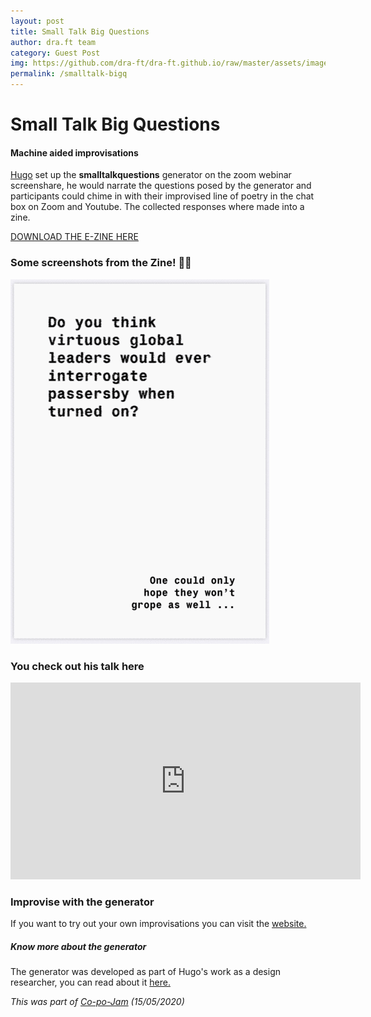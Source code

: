 ```yaml
---
layout: post
title: Small Talk Big Questions
author: dra.ft team
category: Guest Post
img: https://github.com/dra-ft/dra-ft.github.io/raw/master/assets/images/stbq-small-slow2.gif
permalink: /smalltalk-bigq
---
```


# Small Talk Big Questions
#### Machine aided improvisations

[Hugo](http://hugopilate.com) set up the **smalltalkquestions** generator on the zoom webinar screenshare, he would narrate the questions posed by the generator and participants could chime in with their improvised line of poetry in the chat box on Zoom and Youtube. The collected responses where made into a zine.  

[DOWNLOAD THE E-ZINE HERE](/assets/SmallTalkBigQuestions_CoPojam2020.pdf)

### Some screenshots from the Zine! 📖📝
![gif of zine images](/assets/images/stbq-small-slow2.gif)

### You check out his talk here  
<iframe width="560" height="315" src="https://www.youtube.com/embed/uheWC-9Ren4?start=1132&end=1859" frameborder="0" allow="accelerometer; autoplay; encrypted-media; gyroscope; picture-in-picture" allowfullscreen></iframe>

### Improvise with the generator
If you want to try out your own improvisations you can visit the [website.](http://smalltalkbigquestions.today/)

##### Know more about the generator
The generator was developed as part of Hugo's work as a design researcher, you can read about it [here.](https://medium.com/hello-qs/automation-design-sprints-e7fdbe88fe89)

*This was part of [Co-po-Jam](/copojam1) (15/05/2020)* 
